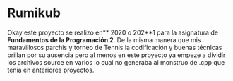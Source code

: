 # Rumikub
Okay este proyecto se realizo en** 2020 o 202**1 para la asignatura de **Fundamentos de la Programación 2**. De la misma manera que mis maravillosos parchis y torneo de Tennis la codificación y buenas técnicas brillan por su ausencia pero al menos en este proyecto ya empeze a dividir los archivos source en varios lo cual no generaba al
monstruo de .cpp que tenia en anteriores proyectos.
